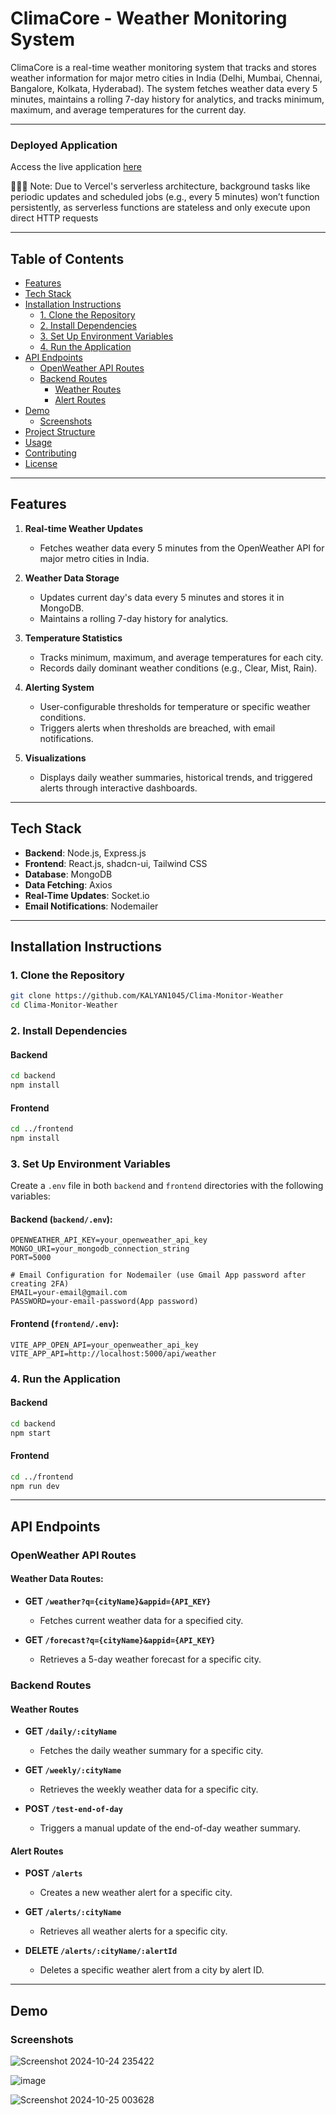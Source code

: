 # **ClimaCore - Weather Monitoring System**

ClimaCore is a real-time weather monitoring system that tracks and stores weather information for major metro cities in India (Delhi, Mumbai, Chennai, Bangalore, Kolkata, Hyderabad). The system fetches weather data every 5 minutes, maintains a rolling 7-day history for analytics, and tracks minimum, maximum, and average temperatures for the current day.

---

### **Deployed Application**

Access the live application [here](https://clima-monitor-frontend.vercel.app)

🔴🔴🔴 Note: Due to Vercel's serverless architecture, background tasks like periodic updates and scheduled jobs (e.g., every 5 minutes) won’t function persistently, as serverless functions are stateless and only execute upon direct HTTP requests


---
    
## Table of Contents

- [Features](#features)
- [Tech Stack](#tech-stack)
- [Installation Instructions](#installation-instructions)
  - [1. Clone the Repository](#1-clone-the-repository)
  - [2. Install Dependencies](#2-install-dependencies)
  - [3. Set Up Environment Variables](#3-set-up-environment-variables)
  - [4. Run the Application](#4-run-the-application)
- [API Endpoints](#api-endpoints)
  - [OpenWeather API Routes](#openweather-api-routes)
  - [Backend Routes](#backend-routes)
    - [Weather Routes](#weather-routes)
    - [Alert Routes](#alert-routes)
- [Demo](#demo)
  - [Screenshots](#screenshots)
- [Project Structure](#project-structure)
- [Usage](#usage)
- [Contributing](#contributing)
- [License](#license)

---
    
## **Features**

1. **Real-time Weather Updates**
   - Fetches weather data every 5 minutes from the OpenWeather API for major metro cities in India.
    
2. **Weather Data Storage**
   - Updates current day's data every 5 minutes and stores it in MongoDB.
   - Maintains a rolling 7-day history for analytics.
    
3. **Temperature Statistics**
   - Tracks minimum, maximum, and average temperatures for each city.
   - Records daily dominant weather conditions (e.g., Clear, Mist, Rain).
    
4. **Alerting System**
   - User-configurable thresholds for temperature or specific weather conditions.
   - Triggers alerts when thresholds are breached, with email notifications.
    
5. **Visualizations**
   - Displays daily weather summaries, historical trends, and triggered alerts through interactive dashboards.

---
    
## **Tech Stack**

- **Backend**: Node.js, Express.js
- **Frontend**: React.js, shadcn-ui, Tailwind CSS
- **Database**: MongoDB
- **Data Fetching**: Axios
- **Real-Time Updates**: Socket.io
- **Email Notifications**: Nodemailer

---
    
## **Installation Instructions**

### 1. **Clone the Repository**

```bash
git clone https://github.com/KALYAN1045/Clima-Monitor-Weather
cd Clima-Monitor-Weather
```

### 2. **Install Dependencies**

#### **Backend**

```bash
cd backend
npm install
```

#### **Frontend**

```bash
cd ../frontend
npm install
```

### 3. **Set Up Environment Variables**

Create a `.env` file in both `backend` and `frontend` directories with the following variables:

#### **Backend (`backend/.env`):**

```env
OPENWEATHER_API_KEY=your_openweather_api_key
MONGO_URI=your_mongodb_connection_string
PORT=5000

# Email Configuration for Nodemailer (use Gmail App password after creating 2FA)
EMAIL=your-email@gmail.com
PASSWORD=your-email-password(App password)
```

#### **Frontend (`frontend/.env`):**

```env
VITE_APP_OPEN_API=your_openweather_api_key
VITE_APP_API=http://localhost:5000/api/weather
```

### 4. **Run the Application**

#### **Backend**

```bash
cd backend
npm start
```

#### **Frontend**

```bash
cd ../frontend
npm run dev
```

---
    
## **API Endpoints**

### **OpenWeather API Routes**

#### **Weather Data Routes:**

- **GET `/weather?q={cityName}&appid={API_KEY}`**
  - Fetches current weather data for a specified city.
      
- **GET `/forecast?q={cityName}&appid={API_KEY}`**
  - Retrieves a 5-day weather forecast for a specific city.

### **Backend Routes**

#### **Weather Routes**

- **GET `/daily/:cityName`**
  - Fetches the daily weather summary for a specific city.
    
- **GET `/weekly/:cityName`**
  - Retrieves the weekly weather data for a specific city.
    
- **POST `/test-end-of-day`**
  - Triggers a manual update of the end-of-day weather summary.

#### **Alert Routes**

- **POST `/alerts`**
  - Creates a new weather alert for a specific city.
    
- **GET `/alerts/:cityName`**
  - Retrieves all weather alerts for a specific city.
    
- **DELETE `/alerts/:cityName/:alertId`**
  - Deletes a specific weather alert from a city by alert ID.

---
    
## **Demo**

### **Screenshots**

![Screenshot 2024-10-24 235422](https://github.com/user-attachments/assets/9da7a588-a0dd-41a1-89b6-223b5c75576e)

![image](https://github.com/user-attachments/assets/d2c4c431-397f-474c-8cca-f2621036dae0)

![Screenshot 2024-10-25 003628](https://github.com/user-attachments/assets/7de879e7-7a65-4138-be69-6106bc39c028)





    
